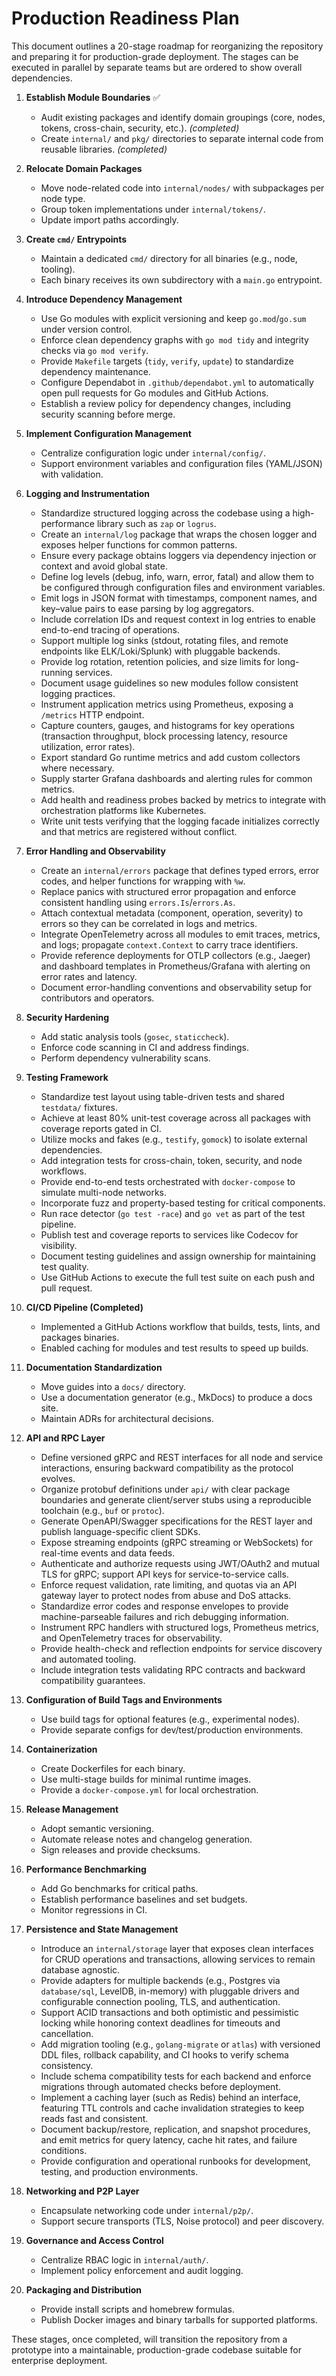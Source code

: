 # Production Readiness Plan

This document outlines a 20-stage roadmap for reorganizing the repository and preparing it for production-grade deployment. The stages can be executed in parallel by separate teams but are ordered to show overall dependencies.

1. **Establish Module Boundaries** ✅
   - Audit existing packages and identify domain groupings (core, nodes, tokens, cross-chain, security, etc.). *(completed)*
   - Create `internal/` and `pkg/` directories to separate internal code from reusable libraries. *(completed)*

2. **Relocate Domain Packages**  
   - Move node-related code into `internal/nodes/` with subpackages per node type.  
   - Group token implementations under `internal/tokens/`.  
   - Update import paths accordingly.

3. **Create `cmd/` Entrypoints**
   - Maintain a dedicated `cmd/` directory for all binaries (e.g., node, tooling).
   - Each binary receives its own subdirectory with a `main.go` entrypoint.

4. **Introduce Dependency Management**
   - Use Go modules with explicit versioning and keep `go.mod`/`go.sum` under version control.
   - Enforce clean dependency graphs with `go mod tidy` and integrity checks via `go mod verify`.
   - Provide `Makefile` targets (`tidy`, `verify`, `update`) to standardize dependency maintenance.
   - Configure Dependabot in `.github/dependabot.yml` to automatically open pull requests for Go modules and GitHub Actions.
   - Establish a review policy for dependency changes, including security scanning before merge.

5. **Implement Configuration Management**  
   - Centralize configuration logic under `internal/config/`.  
   - Support environment variables and configuration files (YAML/JSON) with validation.

6. **Logging and Instrumentation**
   - Standardize structured logging across the codebase using a high-performance library such as `zap` or `logrus`.
   - Create an `internal/log` package that wraps the chosen logger and exposes helper functions for common patterns.
   - Ensure every package obtains loggers via dependency injection or context and avoid global state.
   - Define log levels (debug, info, warn, error, fatal) and allow them to be configured through configuration files and environment variables.
   - Emit logs in JSON format with timestamps, component names, and key–value pairs to ease parsing by log aggregators.
   - Include correlation IDs and request context in log entries to enable end-to-end tracing of operations.
   - Support multiple log sinks (stdout, rotating files, and remote endpoints like ELK/Loki/Splunk) with pluggable backends.
   - Provide log rotation, retention policies, and size limits for long-running services.
   - Document usage guidelines so new modules follow consistent logging practices.
   - Instrument application metrics using Prometheus, exposing a `/metrics` HTTP endpoint.
   - Capture counters, gauges, and histograms for key operations (transaction throughput, block processing latency, resource utilization, error rates).
   - Export standard Go runtime metrics and add custom collectors where necessary.
   - Supply starter Grafana dashboards and alerting rules for common metrics.
   - Add health and readiness probes backed by metrics to integrate with orchestration platforms like Kubernetes.
   - Write unit tests verifying that the logging facade initializes correctly and that metrics are registered without conflict.

7. **Error Handling and Observability**
   - Create an `internal/errors` package that defines typed errors, error
     codes, and helper functions for wrapping with `%w`.
   - Replace panics with structured error propagation and enforce
     consistent handling using `errors.Is`/`errors.As`.
   - Attach contextual metadata (component, operation, severity) to
     errors so they can be correlated in logs and metrics.
   - Integrate OpenTelemetry across all modules to emit traces, metrics,
     and logs; propagate `context.Context` to carry trace identifiers.
   - Provide reference deployments for OTLP collectors (e.g., Jaeger) and
     dashboard templates in Prometheus/Grafana with alerting on error
     rates and latency.
   - Document error-handling conventions and observability setup for
     contributors and operators.

8. **Security Hardening**  
   - Add static analysis tools (`gosec`, `staticcheck`).  
   - Enforce code scanning in CI and address findings.  
   - Perform dependency vulnerability scans.

9. **Testing Framework**
   - Standardize test layout using table-driven tests and shared `testdata/` fixtures.
   - Achieve at least 80% unit-test coverage across all packages with coverage reports gated in CI.
   - Utilize mocks and fakes (e.g., `testify`, `gomock`) to isolate external dependencies.
   - Add integration tests for cross-chain, token, security, and node workflows.
   - Provide end-to-end tests orchestrated with `docker-compose` to simulate multi-node networks.
   - Incorporate fuzz and property-based testing for critical components.
   - Run race detector (`go test -race`) and `go vet` as part of the test pipeline.
   - Publish test and coverage reports to services like Codecov for visibility.
   - Document testing guidelines and assign ownership for maintaining test quality.
   - Use GitHub Actions to execute the full test suite on each push and pull request.

10. **CI/CD Pipeline (Completed)**
    - Implemented a GitHub Actions workflow that builds, tests, lints, and packages binaries.
    - Enabled caching for modules and test results to speed up builds.

11. **Documentation Standardization**
    - Move guides into a `docs/` directory.
    - Use a documentation generator (e.g., MkDocs) to produce a docs site.
    - Maintain ADRs for architectural decisions.

12. **API and RPC Layer**
    - Define versioned gRPC and REST interfaces for all node and service interactions, ensuring backward compatibility as the protocol evolves.
    - Organize protobuf definitions under `api/` with clear package boundaries and generate client/server stubs using a reproducible toolchain (e.g., `buf` or `protoc`).
    - Generate OpenAPI/Swagger specifications for the REST layer and publish language-specific client SDKs.
    - Expose streaming endpoints (gRPC streaming or WebSockets) for real-time events and data feeds.
    - Authenticate and authorize requests using JWT/OAuth2 and mutual TLS for gRPC; support API keys for service-to-service calls.
    - Enforce request validation, rate limiting, and quotas via an API gateway layer to protect nodes from abuse and DoS attacks.
    - Standardize error codes and response envelopes to provide machine-parseable failures and rich debugging information.
    - Instrument RPC handlers with structured logs, Prometheus metrics, and OpenTelemetry traces for observability.
    - Provide health-check and reflection endpoints for service discovery and automated tooling.
    - Include integration tests validating RPC contracts and backward compatibility guarantees.

13. **Configuration of Build Tags and Environments**
    - Use build tags for optional features (e.g., experimental nodes).
    - Provide separate configs for dev/test/production environments.

14. **Containerization**  
    - Create Dockerfiles for each binary.  
    - Use multi-stage builds for minimal runtime images.  
    - Provide a `docker-compose.yml` for local orchestration.

15. **Release Management**  
    - Adopt semantic versioning.  
    - Automate release notes and changelog generation.  
    - Sign releases and provide checksums.

16. **Performance Benchmarking**  
    - Add Go benchmarks for critical paths.  
    - Establish performance baselines and set budgets.  
    - Monitor regressions in CI.

17. **Persistence and State Management**
    - Introduce an `internal/storage` layer that exposes clean interfaces for CRUD operations and transactions, allowing services to remain database agnostic.
    - Provide adapters for multiple backends (e.g., Postgres via `database/sql`, LevelDB, in-memory) with pluggable drivers and configurable connection pooling, TLS, and authentication.
    - Support ACID transactions and both optimistic and pessimistic locking while honoring context deadlines for timeouts and cancellation.
    - Add migration tooling (e.g., `golang-migrate` or `atlas`) with versioned DDL files, rollback capability, and CI hooks to verify schema consistency.
    - Include schema compatibility tests for each backend and enforce migrations through automated checks before deployment.
    - Implement a caching layer (such as Redis) behind an interface, featuring TTL controls and cache invalidation strategies to keep reads fast and consistent.
    - Document backup/restore, replication, and snapshot procedures, and emit metrics for query latency, cache hit rates, and failure conditions.
    - Provide configuration and operational runbooks for development, testing, and production environments.

18. **Networking and P2P Layer**  
    - Encapsulate networking code under `internal/p2p/`.  
    - Support secure transports (TLS, Noise protocol) and peer discovery.

19. **Governance and Access Control**  
    - Centralize RBAC logic in `internal/auth/`.  
    - Implement policy enforcement and audit logging.

20. **Packaging and Distribution**  
    - Provide install scripts and homebrew formulas.  
    - Publish Docker images and binary tarballs for supported platforms.

These stages, once completed, will transition the repository from a prototype into a maintainable, production-grade codebase suitable for enterprise deployment.

